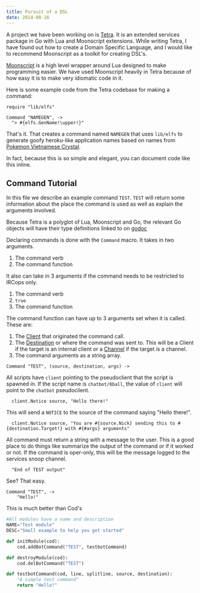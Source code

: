 ```yaml
---
title: Pursuit of a DSL
date: 2014-08-16
---
```


A project we have been working on is [Tetra](http://github.com/Xe/Tetra). It is
an extended services package in Go with Lua and Moonscript extensions. While
writing Tetra, I have found out how to create a Domain Specific Language, and
I would like to recommend Moonscript as a toolkit for creating DSL's.

[Moonscript](http://moonscript.org) is a high level wrapper around Lua designed
to make programming easier. We have used Moonscript heavily in Tetra because of
how easy it is to make very idiomatic code in it.

Here is some example code from the Tetra codebase for making a command:

```moonscript
require "lib/elfs"

Command "NAMEGEN", ->
  "> #{elfs.GenName!\upper!}"
```

That's it. That creates a command named `NAMEGEN` that uses `lib/elfs` to
generate goofy heroku-like application names based on names from [Pokemon Vietnamese Crystal](https://tvtropes.org/pmwiki/pmwiki.php/VideoGame/PokemonVietnameseCrystal).

In fact, because this is so simple and elegant, you can document code like this
inline.

## Command Tutorial

In this file we describe an example command `TEST`. `TEST` will return some
information about the place the command is used as well as explain the
arguments involved.

Because Tetra is a polyglot of Lua, Moonscript and Go, the relevant Go objects
will have their type definitions linked to on [godoc](http://godoc.org)

Declaring commands is done with the `Command` macro. It takes in two arguments.

1. The command verb
2. The command function

It also can take in 3 arguments if the command needs to be restricted to IRCops
only.

1. The command verb
2. `true`
3. The command function

The command function can have up to 3 arguments set when it is called. These
are:

1. The [Client](https://godoc.org/github.com/Xe/Tetra/bot#Client) that
   originated the command call.
2. The [Destination](https://godoc.org/github.com/Xe/Tetra/bot#Targeter) or
   where the command was sent to. This will be a Client if the target is an
   internal client or
   a [Channel](https://godoc.org/github.com/Xe/Tetra/bot#Channel) if the target
   is a channel.
3. The command arguments as a string array.

```moonscript
Command "TEST", (source, destination, args) ->
```

All scripts have `client` pointing to the pseudoclient that the script is
spawned in. If the script name is `chatbot/8ball`, the value of `client` will
point to the `chatbot` pseudoclient.

```moonscript
  client.Notice source, "Hello there!"
```

This will send a `NOTICE` to the source of the command saying "Hello there!".

```moonscript
  client.Notice source, "You are #{source.Nick} sending this to #{destination.Target!} with #{#args} arguments"
```

All command must return a string with a message to the user. This is a good
place to do things like summarize the output of the command or if it worked or
not. If the command is oper-only, this will be the message logged to the
services snoop channel.

```moonscript
  "End of TEST output"
```

See? That easy.

```moonscript
Command "TEST", ->
    "Hello!"
```

This is much better than Cod's

```python
#All modules have a name and description
NAME="Test module"
DESC="Small example to help you get started"

def initModule(cod):
    cod.addBotCommand("TEST", testbotCommand)

def destroyModule(cod):
    cod.delBotCommand("TEST")

def testbotCommand(cod, line, splitline, source, destination):
    "A simple test command"
    return "Hello!"
```
